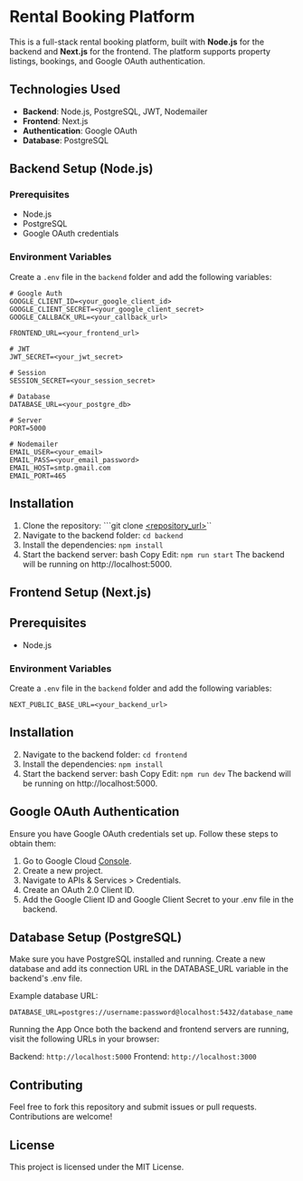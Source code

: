 # Rental Booking Platform

This is a full-stack rental booking platform, built with **Node.js** for the backend and **Next.js** for the frontend. The platform supports property listings, bookings, and Google OAuth authentication.

## Technologies Used

- **Backend**: Node.js, PostgreSQL, JWT, Nodemailer
- **Frontend**: Next.js
- **Authentication**: Google OAuth
- **Database**: PostgreSQL

## Backend Setup (Node.js)

### Prerequisites

- Node.js
- PostgreSQL
- Google OAuth credentials

### Environment Variables

Create a `.env` file in the `backend` folder and add the following variables:

```
# Google Auth
GOOGLE_CLIENT_ID=<your_google_client_id>
GOOGLE_CLIENT_SECRET=<your_google_client_secret>
GOOGLE_CALLBACK_URL=<your_callback_url>

FRONTEND_URL=<your_frontend_url>

# JWT
JWT_SECRET=<your_jwt_secret>

# Session
SESSION_SECRET=<your_session_secret>

# Database
DATABASE_URL=<your_postgre_db>

# Server
PORT=5000

# Nodemailer
EMAIL_USER=<your_email>
EMAIL_PASS=<your_email_password>
EMAIL_HOST=smtp.gmail.com
EMAIL_PORT=465
```
## Installation
1. Clone the repository: ```git clone [<repository_url>](https://github.com/felixdusengimana/rentals)``
2. Navigate to the backend folder: ```cd backend```
3. Install the dependencies: ```npm install```
4. Start the backend server: bash Copy Edit: ```npm run start```
The backend will be running on http://localhost:5000.


## Frontend Setup (Next.js)

## Prerequisites
 - Node.js

### Environment Variables

Create a `.env` file in the `backend` folder and add the following variables:

```
NEXT_PUBLIC_BASE_URL=<your_backend_url>
```

## Installation
2. Navigate to the backend folder: ```cd frontend```
3. Install the dependencies: ```npm install```
4. Start the backend server: bash Copy Edit: ```npm run dev```
The backend will be running on http://localhost:5000.


## Google OAuth Authentication
Ensure you have Google OAuth credentials set up. Follow these steps to obtain them:

1. Go to Google Cloud [Console](https://console.cloud.google.com/).
2. Create a new project.
3. Navigate to APIs & Services > Credentials.
4. Create an OAuth 2.0 Client ID.
5. Add the Google Client ID and Google Client Secret to your .env file in the backend.

## Database Setup (PostgreSQL)
Make sure you have PostgreSQL installed and running. Create a new database and add its connection URL in the DATABASE_URL variable in the backend's .env file.

Example database URL:
```
DATABASE_URL=postgres://username:password@localhost:5432/database_name
```

Running the App
Once both the backend and frontend servers are running, visit the following URLs in your browser:

Backend: ``http://localhost:5000``
Frontend: ``http://localhost:3000``

## Contributing
Feel free to fork this repository and submit issues or pull requests. Contributions are welcome!

## License
This project is licensed under the MIT License.
